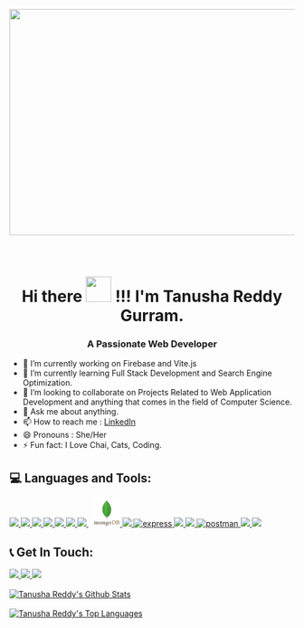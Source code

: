 
<p align = "center">
<img width = "700px" height = "400px" src="https://media.giphy.com/media/L8K62iTDkzGX6/giphy.gif">
</p>

<br>

<h1 align = "center">Hi there <img height = "45px" width = "45px" src = "https://raw.githubusercontent.com/vitasha10/vitasha10/main/assets/Hand%20Wave.gif"> !!! I'm Tanusha Reddy Gurram.</h2>

<h3 align = "center">A Passionate Web Developer</h3>

- 🔭 I’m currently working on Firebase and Vite.js
- 🌱 I’m currently learning Full Stack Development and Search Engine Optimization.
- 👯 I’m looking to collaborate on Projects Related to Web Application Development and anything that comes in the field of Computer Science.
- 💬 Ask me about anything.
- 📫 How to reach me : [LinkedIn](https://www.linkedin.com/in/gtanushareddy/)
- 😄 Pronouns : She/Her
- ⚡ Fun fact: I Love Chai, Cats, Coding.

## 💻 Languages and Tools:

<p align="left"> 
    <a href="https://www.javatpoint.com/c-programming-language-tutorial" target="_blank"> <img src="https://img.icons8.com/color/48/c-programming.png"/> </a>
    <a href="https://www.java.com" target="_blank"> <img src="https://img.icons8.com/color/48/000000/java-coffee-cup-logo.png"/> </a>
    <a href="https://www.python.org" target="_blank"> <img src="https://img.icons8.com/color/48/000000/python.png"/> </a> 
    <a href="https://www.w3schools.com/html/" target="_blank"> <img src="https://img.icons8.com/color/48/html-5--v1.png"/> </a>
    <a href="https://www.w3schools.com/css/" target="_blank"> <img src="https://img.icons8.com/color/48/000000/css3.png"/> </a>
    <a href="https://developer.mozilla.org/en-US/docs/Web/JavaScript" target="_blank"> <img src="https://img.icons8.com/color/48/000000/javascript.png"/> </a> 
    <a style="padding-right:8px;" href="https://nodejs.org" target="_blank"> <img src="https://img.icons8.com/color/48/000000/nodejs.png"/> </a> 
    <a href="https://www.mongodb.com/" target="_blank"> <img src="https://raw.githubusercontent.com/devicons/devicon/master/icons/mongodb/mongodb-original-wordmark.svg" alt="mongodb" width="48" height="48"/> </a> 
    <a href="https://www.w3schools.com/sql/" target="_blank"> <img src="https://img.icons8.com/external-soft-fill-juicy-fish/48/external-sql-coding-and-development-soft-fill-soft-fill-juicy-fish.png"/> </a> 
    <a href="https://expressjs.com" target="_blank"> <img src="https://encrypted-tbn0.gstatic.com/images?q=tbn:ANd9GcRvvAeWlSN7AH1QVZ8l5DXzhAqqllwTvdNj8fIHdVm-LadAdVyq9HHrWmBDPndgG9B238g&usqp=CAU" alt="express" width="40" height="40"/> </a>
    <a href="https://reactjs.org/" target="_blank"> <img src="https://img.icons8.com/color/48/000000/react-native.png"/> </a>
    <a href="https://firebase.google.com/" target="_blank"> <img src="https://img.icons8.com/color/48/000000/firebase.png"/> </a> 
    <a href="https://postman.com" target="_blank"> <img src="https://www.vectorlogo.zone/logos/getpostman/getpostman-icon.svg" alt="postman" width="45" height="45"/> </a>   
    <a href="https://git-scm.com/" target="_blank"> <img src="https://img.icons8.com/color/48/000000/git.png"/> </a>
    <a href="https://jquery.com/" target="_blank"> <img src="https://img.icons8.com/ios-filled/48/4a90e2/jquery.png"/> </a>  
</p>

## 📞 Get In Touch:
<a href="https://www.linkedin.com/in/gtanushareddy/" target="_blank"> <img src="https://img.icons8.com/color/48/linkedin.png"/> </a>
<a href="https://www.hackerrank.com/gtanushareddy?hr_r=1" target="_blank"> <img src="https://img.icons8.com/external-tal-revivo-color-tal-revivo/48/external-hackerrank-is-a-technology-company-that-focuses-on-competitive-programming-logo-color-tal-revivo.png"/> </a>
<a href="https://leetcode.com/Tanu09/" target="_blank"> <img src="https://img.icons8.com/external-tal-revivo-shadow-tal-revivo/48/external-level-up-your-coding-skills-and-quickly-land-a-job-logo-shadow-tal-revivo.png"/> </a>
<br><br>
<a href="https://github.com/GTanR/github-readme-stats"><img alt="Tanusha Reddy's Github Stats" src="https://github-readme-stats.vercel.app/api?username=GTanR&show_icons=true&count_private=true&theme=react&hide_border=true&bg_color=0D1117" /></a><br><br>
  <a href="https://github.com/GTanR/github-readme-stats"><img alt="Tanusha Reddy's Top Languages" src="https://github-readme-stats.vercel.app/api/top-langs/?username=GTanR&langs_count=8&count_private=true&layout=compact&theme=react&hide_border=true&bg_color=0D1117" /></a>
